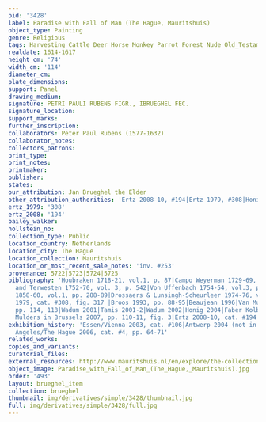 ```yaml
---
pid: '3428'
label: Paradise with Fall of Man (The Hague, Mauritshuis)
object_type: Painting
genre: Religious
tags: Harvesting Cattle Deer Horse Monkey Parrot Forest Nude Old_Testament Paradise
realdate: 1614-1617
height_cm: '74'
width_cm: '114'
diameter_cm: 
plate_dimensions: 
support: Panel
drawing_medium: 
signature: PETRI PAULI RUBENS FIGR., IBRUEGHEL FEC.
signature_location: 
support_marks: 
further_inscription: 
collaborators: Peter Paul Rubens (1577-1632)
collaborator_notes: 
collectors_patrons: 
print_type: 
print_notes: 
printmaker: 
publisher: 
states: 
our_attribution: Jan Brueghel the Elder
other_attribution_authorities: 'Ertz 2008-10, #194|Ertz 1979, #308|Honig database'
ertz_1979: '308'
ertz_2008: '194'
bailey_walker: 
hollstein_no: 
collection_type: Public
location_country: Netherlands
location_city: The Hague
location_collection: Mauritshuis
location_or_most_recent_sale_notes: 'inv. #253'
provenance: 5722|5723|5724|5725
bibliography: 'Houbraken 1718-21, vol.1, p. 87|Campo Weyerman 1729-69, vol.1, p. 348|Hoet
  and Terwesten 1752-70, vol. 3, p. 542|Von Uffenbach 1754-54, vol.3, p.421|Thoré-Bürger
  1858-60, vol.1, pp. 288-89|Drossaers & Lunsingh-Scheurleer 1974-76, vol.3, pp. 202-3|Ertz
  1979, cat. #308, fig. 317 |Broos 1993, pp. 88-95|Beaujean 1996|Van Mulders 2000,
  pp. 114, 118|Wadum 2001|Tamis 2001-2|Wadum 2002|Honig 2004|Faber Kolb 2005, 78-80|Van
  Mulders in Brussels 2007, pp. 110-11, fig. 3|Ertz 2008-10, cat. #194'
exhibition_history: 'Essen/Vienna 2003, cat. #106|Antwerp 2004 (not in catalogue)|Los
  Angeles/The Hague 2006, cat. #4, pp. 64-71'
related_works: 
copies_and_variants: 
curatorial_files: 
external_resources: http://www.mauritshuis.nl/en/explore/the-collection/artworks/the-garden-of-eden-with-the-fall-of-man-253/
object_image: Paradise_with_Fall_of_Man_(The_Hague,_Mauritshuis).jpg
order: '493'
layout: brueghel_item
collection: brueghel
thumbnail: img/derivatives/simple/3428/thumbnail.jpg
full: img/derivatives/simple/3428/full.jpg
---
```

